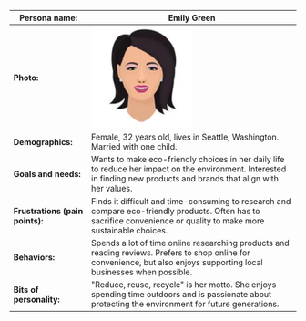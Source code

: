 | **Persona name:** | Emily Green |
| --- | --- |
| **Photo:** | ![Emily Green](./persona.png) |
| **Demographics:** | Female, 32 years old, lives in Seattle, Washington. Married with one child. |
| **Goals and needs:** | Wants to make eco-friendly choices in her daily life to reduce her impact on the environment. Interested in finding new products and brands that align with her values. |
| **Frustrations (pain points):** | Finds it difficult and time-consuming to research and compare eco-friendly products. Often has to sacrifice convenience or quality to make more sustainable choices. |
| **Behaviors:** | Spends a lot of time online researching products and reading reviews. Prefers to shop online for convenience, but also enjoys supporting local businesses when possible. |
| **Bits of personality:** | "Reduce, reuse, recycle" is her motto. She enjoys spending time outdoors and is passionate about protecting the environment for future generations. |
